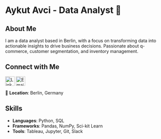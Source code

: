 
# Aykut Avci - Data Analyst 👋


## About Me
I am a data analyst based in Berlin, with a focus on transforming data into actionable insights to drive business decisions. Passionate about q-commerce, customer segmentation, and inventory management.



## Connect with Me

<p align="left">
  <a href="https://linkedin.com/in/aykutavci" target="blank"><img align="center" src="https://cdn.jsdelivr.net/npm/simple-icons@v3/icons/linkedin.svg" alt="LinkedIn" height="30" width="30" /></a>  
  <a href="mailto:aykut@example.com"><img align="center" src="https://cdn.jsdelivr.net/npm/simple-icons@v3/icons/gmail.svg" alt="Email" height="30" width="30" /></a>  
</p>

📍 **Location**: Berlin, Germany




## Skills
- **Languages**: Python, SQL
- **Frameworks**: Pandas, NumPy, Sci-kit Learn
- **Tools**: Tableau, Jupyter, Git, Slack



